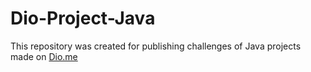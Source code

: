 # Dio-Project-Java
This repository was created for publishing challenges of Java projects made on [Dio.me](https://web.dio.me)
